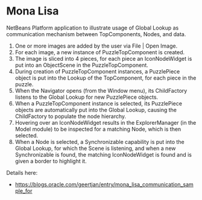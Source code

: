 # Mona Lisa

NetBeans Platform application to illustrate usage of Global Lookup as communication mechanism between TopComponents, Nodes, and data.

<ol>
<li>One or more images are added by the user via File | Open Image.</li>
<li>For each image, a new instance of PuzzleTopComponent is created.</li>
<li>The image is sliced into 4 pieces, for each piece an IconNodeWidget is put into an ObjectScene in the PuzzleTopComponent.</li>
<li>During creation of PuzzleTopComponent instances, a PuzzlePiece object is put into the Lookup of the TopComponent, for each piece in the puzzle.</li>
<li>When the Navigator opens (from the Window menu), its ChildFactory listens to the Global Lookup for new PuzzlePiece objects.
<li>When a PuzzleTopComponent instance is selected, its PuzzlePiece objects are automatically put into the Global Lookup, causing the ChildFactory to populate the node hierarchy.
<li>Hovering over an IconNodeWidget results in the ExplorerManager (in the Model module) to be inspected for a matching Node, which is then selected.</li>
<li>When a Node is selected, a Synchronizable capability is put into the Global Lookup, for which the Scene is listening, and when a new Synchronizable is found, the matching IconNodeWidget is found and is given a border to highlight it.

</ol>

Details here:

<ul>
<li><a href="https://blogs.oracle.com/geertjan/entry/mona_lisa_communication_sample_for">https://blogs.oracle.com/geertjan/entry/mona_lisa_communication_sample_for</a></li>
</ul>